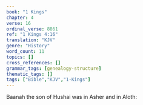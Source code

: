 ```yaml
---
book: "1 Kings"
chapter: 4
verse: 16
ordinal_verse: 8861
ref: "1 Kings 4:16"
translation: "KJV"
genre: "History"
word_count: 11
topics: []
cross_references: []
grammar_tags: [genealogy-structure]
thematic_tags: []
tags: ["Bible","KJV","1-Kings"]
---
```

Baanah the son of Hushai was in Asher and in Aloth:
